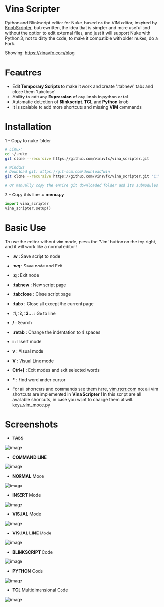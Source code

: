 # Vina Scripter
Python and Blinkscript editor for Nuke, based on the VIM editor,
inspired by <a href=https://github.com/adrianpueyo/KnobScripter target='_blank'>KnobScripter</a>, but rewritten,
the idea that is simpler and more useful and without the option to edit external files,
and just it will support Nuke with Python 3, not to dirty the code,
to make it compatible with older nukes, do a Fork.

Showing: <a href=https://vinavfx.com/blog target='_blank'>https://vinavfx.com/blog</a>


# Feautres
- Edit <b>Temporary Scripts</b> to make it work and create ':tabnew' tabs and close them 'tabclose'
- Ability to edit any <b>Expression</b> of any knob in python or tcl
- Automatic detection of <b>Blinkscript</b>, <b>TCL</b> and <b>Python</b> knob
- It is scalable to add more shortcuts and missing <b>VIM</b> commands

# Installation
1 - Copy to nuke folder
```sh
# Linux:
cd ~/.nuke
git clone --recursive https://github.com/vinavfx/vina_scripter.git

# Windows
# Download git: https://git-scm.com/download/win
git clone --recursive https://github.com/vinavfx/vina_scripter.git "C:\Users\<username>\.nuke\vina_scripter"

# Or manually copy the entire git downloaded folder and its submodules to the nuke user folder
```

2 - Copy this line to <b>menu.py</b>
```python
import vina_scripter
vina_scripter.setup()
```

# Basic Use
To use the editor without vim mode, press the 'Vim' button on the top right, and it will work like a normal editor !
- <b>:w</b> : Save script to node
- <b>:wq</b> : Save node and Exit
- <b>:q</b> : Exit node
- <b>:tabnew</b> : New script page
- <b>:tabclose</b> : Close script page
- <b>:tabo</b> : Close all except the current page
- <b>:1, :2, :3...</b> : Go to line
- <b>/</b> : Search
- <b>:retab</b> : Change the indentation to 4 spaces

- <b>i</b> : Insert mode
- <b>v</b> : Visual mode
- <b>V</b> : Visual Line mode
- <b>Ctrl+[</b> : Exit modes and exit selected words
- <b>*</b> : Find word under cursor

- For all shortcuts and commands see them here, <a href=https://vim.rtorr.com target='_blank'>vim.rtorr.com</a>
not all vim shortcuts are implemented in <b>Vina Scripter</b> !
In this script are all available shortcuts, in case you want to change them at will.
<a href=./src/vim/keys_vim_mode.py target='_blank'>keys_vim_mode.py</a>


# Screenshots

- <b>TABS</b>

![image](screenshots/tabs.jpg)

- <b>COMMAND LINE</b> 

![image](screenshots/command_line.jpg)

- <b>NORMAL</b> Mode

![image](screenshots/normal_mode.jpg)

- <b>INSERT</b> Mode

![image](screenshots/insert_mode.jpg)

- <b>VISUAL</b> Mode

![image](screenshots/visual_mode.jpg)

- <b>VISUAL LINE</b> Mode

![image](screenshots/visual_line_mode.jpg)

- <b>BLINKSCRIPT</b> Code

![image](screenshots/blinkscript.jpg)

- <b>PYTHON</b> Code

![image](screenshots/python.jpg)

- <b>TCL</b> Multidimensional Code

![image](screenshots/tcl.jpg)
